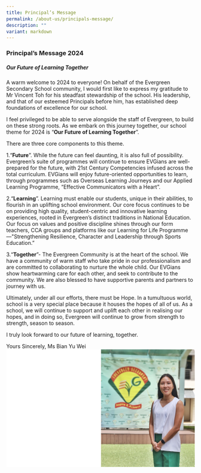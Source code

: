 ```yaml
---
title: Principal’s Message
permalink: /about-us/principals-message/
description: ""
variant: markdown
---
```

### **Principal’s Message 2024**  

 
##### **Our Future of Learning Together**



A warm welcome to 2024 to everyone! On behalf of the Evergreen Secondary School community, I would first like to express my gratitude to Mr Vincent Toh for his steadfast stewardship of the school. His leadership, and that of our esteemed Principals before him, has established deep foundations of excellence for our school.

I feel privileged to be able to serve alongside the staff of Evergreen, to build on these strong roots. As we embark on this journey together, our school theme for 2024 is “**Our Future of Learning Together**”.

There are three core components to this theme.

1.“**Future**”. While the future can feel daunting, it is also full of possibility. Evergreen’s suite of programmes will continue to ensure EVGians are well-prepared for the future, with 21st Century Competencies infused across the total curriculum. EVGians will enjoy future-oriented opportunities to learn, through programmes such as Overseas Learning Journeys and our Applied Learning Programme, “Effective Communicators with a Heart”. 

2.“**Learning**”. Learning must enable our students, unique in their abilities, to flourish in an uplifting school environment. Our core focus continues to be on providing high quality, student-centric and innovative learning experiences, rooted in Evergreen’s distinct traditions in National Education. Our focus on values and positive discipline shines through our form teachers, CCA groups and platforms like our Learning for Life Programme—"Strengthening Resilience, Character and Leadership through Sports Education.”

3.“**Together**”- The Evergreen Community is at the heart of the school. We have a community of warm staff who take pride in our professionalism and are committed to collaborating to nurture the whole child. Our EVGians show heartwarming care for each other, and seek to contribute to the community. We are also blessed to have supportive parents and partners to journey with us.

Ultimately, under all our efforts, there must be Hope. In a tumultuous world, school is a very special place because it houses the hopes of all of us. As a school, we will continue to support and uplift each other in realising our hopes, and in doing so, Evergreen will continue to grow from strength to strength, season to season.

I truly look forward to our future of learning, together.


Yours Sincerely, 
Ms Bian Yu Wei 
![](/images/Our%20Staff/School%20Leaders/Principal_Message_29dec23.png)